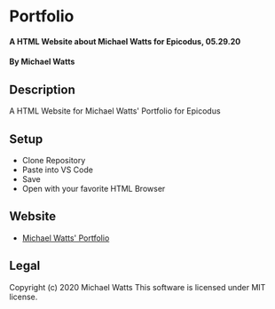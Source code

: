 # Portfolio

#### A HTML Website about Michael Watts for Epicodus, 05.29.20

#### By Michael Watts

## Description

A  HTML Website for Michael Watts' Portfolio for Epicodus

## Setup

* Clone Repository
* Paste into VS Code
* Save
* Open with your favorite HTML Browser

## Website
* [Michael Watts' Portfolio](http://wattsjmichael.github.io/Portfolio)

## Legal
Copyright (c) 2020 Michael Watts
This software is licensed under MIT license.
